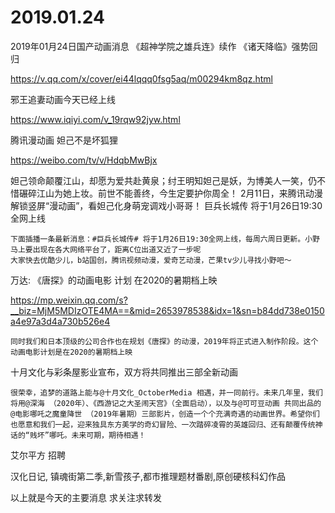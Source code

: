 # 2019.01.24


2019年01月24日国产动画消息
《超神学院之雄兵连》续作 《诸天降临》强势回归

https://v.qq.com/x/cover/ei44lqqq0fsg5aq/m00294km8qz.html


邪王追妻动画今天已经上线

https://www.iqiyi.com/v_19rqw92jyw.html


腾讯漫动画  妲己不是坏狐狸 

https://weibo.com/tv/v/HdqbMwBjx

妲己领命颠覆江山，却愿为爱共赴黄泉；纣王明知妲己是妖，为博美人一笑，仍不惜碾碎江山为她上妆。前世不能善终，今生定要护你周全！ 2月11日，来腾讯动漫解锁竖屏“漫动画”，看妲己化身萌宠调戏小哥哥！
 巨兵长城传 将于1月26日19:30全网上线

    下面插播一条最新消息：#巨兵长城传# 将于1月26日19:30全网上线，每周六周日更新。小野马上要出现在各大网络平台了，距离C位出道又近了一步呢
    大家快去优酷少儿，b站国创，腾讯视频动漫，爱奇艺动漫，芒果tv少儿寻找小野吧～


万达: 《唐探》的动画电影 计划 在2020的暑期档上映

https://mp.weixin.qq.com/s?__biz=MjM5MDIzOTE4MA==&mid=2653978538&idx=1&sn=b84dd738e0150a4e97a3d4a730b526e4

    同时我们和日本顶级的公司合作也在规划《唐探》的动漫，2019年将正式进入制作阶段。这个动画电影计划是在2020的暑期档上映

十月文化与彩条屋影业宣布，双方将共同推出三部全新动画

    很荣幸，追梦的道路上能与@十月文化_OctoberMedia 相遇，并一同前行。未来几年里，我们将用@深海 （2020年）、《西游记之大圣闹天宫》（全面启动），以及与@可可豆动画 共同出品的@电影哪吒之魔童降世 （2019年暑期）三部影片，创造一个个充满奇遇的动画世界。希望你们也愿意和我们一起，迎来独具东方美学的奇幻冒险、一次踏碎凌霄的英雄回归、还有颠覆传统神话的“贱坏”哪吒。未来可期，期待相遇！




艾尔平方 招聘

汉化日记, 镇魂街第二季,新雪孩子,都市推理题材番剧,原创硬核科幻作品


以上就是今天的主要消息
求关注求转发


